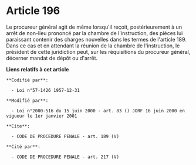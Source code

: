 # Article 196

Le procureur général agit de même lorsqu'il reçoit, postérieurement à un arrêt de non-lieu prononcé par la chambre de
l'instruction, des pièces lui paraissant contenir des charges nouvelles dans les termes de l'article 189. Dans ce cas et en
attendant la réunion de la chambre de l'instruction, le président de cette juridiction peut, sur les réquisitions du
procureur général, décerner mandat de dépôt ou d'arrêt.

**Liens relatifs à cet article**

	**Codifié par**:

	  - Loi n°57-1426 1957-12-31

	**Modifié par**:

	  - Loi n°2000-516 du 15 juin 2000 - art. 83 () JORF 16 juin 2000 en vigueur le 1er janvier 2001

	**Cite**:

	  - CODE DE PROCEDURE PENALE - art. 189 (V)

	**Cité par**:

	  - CODE DE PROCEDURE PENALE - art. 217 (V)
